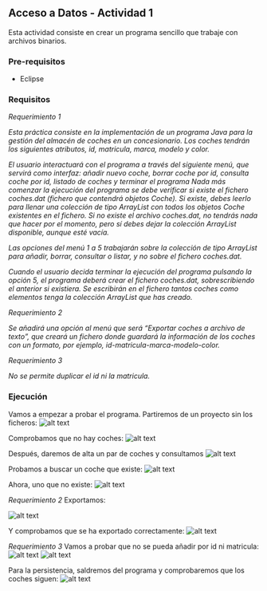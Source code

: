 ## Acceso a Datos - Actividad 1
Esta actividad consiste en crear un programa sencillo que trabaje con archivos binarios.

### Pre-requisitos
* Eclipse

### Requisitos

_*Requerimiento 1*_

_Esta práctica consiste en la implementación de un programa Java para la gestión del almacén de coches en un concesionario. Los coches tendrán los siguientes atributos, id, matricula, marca, modelo y color._

_El usuario interactuará con el programa a través del siguiente menú, que servirá como interfaz: añadir nuevo coche, borrar coche por id, consulta coche por id, listado de coches y terminar el programa_
_Nada más comenzar la ejecución del programa se debe verificar si existe el fichero coches.dat (fichero que contendrá objetos Coche). Si existe, debes leerlo para llenar una colección de tipo ArrayList con todos los objetos Coche existentes en el fichero. Si no existe el archivo coches.dat, no tendrás nada que hacer por el momento, pero sí debes dejar la colección ArrayList disponible, aunque esté vacía._

_Las opciones del menú 1 a 5 trabajarán sobre la colección de tipo ArrayList para añadir, borrar, consultar o listar, y no sobre el fichero coches.dat._

_Cuando el usuario decida terminar la ejecución del programa pulsando la opción 5, el programa deberá crear el fichero coches.dat, sobrescribiendo el anterior si existiera. Se escribirán en el fichero tantos coches como elementos tenga la colección ArrayList que has creado._

*Requerimiento 2*

_Se añadirá una opción al menú que será “Exportar coches a archivo de texto”, que creará un fichero donde guardará la información de los coches con un formato, por ejemplo, id-matricula-marca-modelo-color._

_*Requerimiento 3*_

_No se permite duplicar el id ni la matricula._


### Ejecución
Vamos a empezar a probar el programa. Partiremos de un proyecto sin los ficheros:
![alt text](https://github.com/lapuya/AD_1/blob/master/resources/Sin_archivo.png)

Comprobamos que no hay coches:
![alt text](https://github.com/lapuya/AD_1/blob/master/resources/SIN_COCHES.png)

Después, daremos de alta un par de coches y consultamos
![alt text](https://github.com/lapuya/AD_1/blob/master/resources/coches_consulta.png)

Probamos a buscar un coche que existe: 
![alt text](https://github.com/lapuya/AD_1/blob/master/resources/coche_encontrado.png)

Ahora, uno que no existe:
![alt text](https://github.com/lapuya/AD_1/blob/master/resources/no_coche.png)

*Requerimiento 2*
Exportamos:

![alt text](https://github.com/lapuya/AD_1/blob/master/resources/coche_exportado.png)

Y comprobamos que se ha exportado correctamente:
![alt text](https://github.com/lapuya/AD_1/blob/master/resources/coches_txt.png)

*Requerimiento 3*
Vamos a probar que no se pueda añadir por id ni matricula:
![alt text](https://github.com/lapuya/AD_1/blob/master/resources/id_repetido.png)
![alt text](https://github.com/lapuya/AD_1/blob/master/resources/matricula_repetida.png)

Para la persistencia, saldremos del programa y comprobaremos que los coches siguen:
![alt text](https://github.com/lapuya/AD_1/blob/master/resources/persistencia.png)

